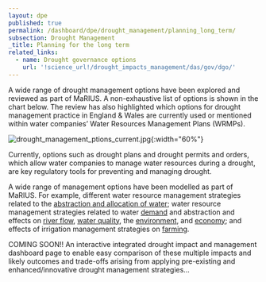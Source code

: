 ```yaml
---
layout: dpe
published: true
permalink: /dashboard/dpe/drought_management/planning_long_term/
subsection: Drought Management
_title: Planning for the long term
related_links:
  - name: Drought governance options
    url: '!science_url!/drought_impacts_management/das/gov/dgo/'
---
```

A wide range of drought management options have been explored and reviewed as part of MaRIUS. A non-exhaustive list of options is shown in the chart below. The review has also highlighted which options for drought management practice in England & Wales are currently used or mentioned within water companies’ Water Resources Management Plans (WRMPs).

![drought_management_ptions_current.jpg]({{site.baseurl}}/assets/img/drought_management_ptions_current.jpg){:width="60%"}

Currently, options such as drought plans and drought permits and orders, which allow water companies to manage water resources during a drought, are key regulatory tools for preventing and managing drought.

A wide range of management options have been modelled as part of MaRIUS. For example, different water resource management strategies related to the [abstraction and allocation of water](https://5j4.github.io/mariusdroughtproject.org/dashboard/dpe/drought_management/water_supply_options/);  water resource management strategies related to water [demand](https://5j4.github.io/mariusdroughtproject.org/dashboard/dpe/drought_management/managing_demand/) and abstraction and effects on [river flow](https://5j4.github.io/mariusdroughtproject.org/dashboard/dpe/drought_impacts/river_flow/), [water quality](https://5j4.github.io/mariusdroughtproject.org/dashboard/dpe/drought_impacts/water_quality/), the [environment](https://5j4.github.io/mariusdroughtproject.org/dashboard/dpe/drought_impacts/environment/), and [economy](https://5j4.github.io/mariusdroughtproject.org/dashboard/dpe/drought_impacts/economy/); and effects of irrigation management strategies on [farming](https://5j4.github.io/mariusdroughtproject.org/dashboard/dpe/drought_impacts/farming/).

COMING SOON!! An interactive integrated drought impact and management dashboard page to enable easy comparison of these multiple impacts and likely outcomes and trade-offs arising from applying pre-existing and enhanced/innovative drought management strategies…

<!---
<div class="large-6 medium-6 columns">
	<label>Select a <b>drought event</b></label>
	<input type="radio" name="drought_event" value="drought_event_01" id="drought_event_01"><label for="drought_event_01">01</label>
	<input type="radio" name="drought_event" value="drought_event_02" id="drought_event_02"><label for="drought_event_02">02</label>
	<input type="radio" name="drought_event" value="drought_event_03" id="drought_event_03"><label for="drought_event_03">03</label>
	<input type="radio" name="drought_event" value="drought_event_04" id="drought_event_04"><label for="drought_event_04">04</label>

	<label>Select an <b>spatial scale</b></label>
	<input type="radio" name="spatial_scale" value="spatial_scale_thames" id="spatial_scale_thames"><label for="spatial_scale_thames">Thames</label>
	<input type="radio" name="spatial_scale" value="spatial_scale_severn" id="spatial_scale_severn"><label for="spatial_scale_severn">Severn</label>
	<input type="radio" name="spatial_scale" value="spatial_scale_england" id="spatial_scale_england"><label for="spatial_scale_england">England</label>

	<label>Select a <b>management strategy</b></label>
	<input type="radio" name="management_strategy" value="management_strategy_a" id="management_strategy_a"><label for="management_strategy_a">A</label>
	<input type="radio" name="management_strategy" value="management_strategy_b" id="management_strategy_b"><label for="management_strategy_b">B</label>

	<label>Select a <b>result format</b></label>
	<input type="radio" name="result_format" value="result_format_trade_offs" id="result_format_trade_offs"><label for="result_format_trade_offs">Trade-offs</label>
	<input type="radio" name="result_format" value="result_format_trade_risk" id="result_format_trade_risk"><label for="result_format_trade_risk">Risks</label>
</div>

<div class="large-6 medium-6 columns">
	<div id="chart" style="height:500px"></div>
</div>

<script src='{{ site.baseurl }}/assets/js/radar_chart.js' type='text/javascript'> </script>

<script>
	var w = 350,
	h = 350;

var colorscale = d3.scale.category10();

//Legend titles
var LegendOptions = ['Agriculture','Water Quality', 'Economy'];

//Data
var d = [
		  [
			{axis:"impact1",value:0.59},
			{axis:"impact2",value:0.56},
			{axis:"impact3",value:0.42},
			{axis:"impact4",value:0.34},
			{axis:"impact5",value:0.48},
			{axis:"impact6",value:0.14},
			{axis:"impact7",value:0.11},
			{axis:"impact8",value:0.05},
			{axis:"impact9",value:0.07},
			{axis:"impact10",value:0.12}
		  ],[
			{axis:"impact1",value:0.48},
			{axis:"impact2",value:0.41},
			{axis:"impact3",value:0.27},
			{axis:"impact4",value:0.28},
			{axis:"impact5",value:0.46},
			{axis:"impact6",value:0.29},
			{axis:"impact7",value:0.11},
			{axis:"impact8",value:0.14},
			{axis:"impact9",value:0.05},
			{axis:"impac10",value:0.19}
		  ],[
			{axis:"impact1",value:0.34},
			{axis:"impact2",value:0.40},
			{axis:"impact3",value:0.31},
			{axis:"impact4",value:0.48},
			{axis:"impact5",value:0.22},
			{axis:"impact6",value:0.51},
			{axis:"impact7",value:0.22},
			{axis:"impact8",value:0.28},
			{axis:"impact9",value:0.5},
			{axis:"impac10",value:0.40}
		  ]

		];

//Options for the Radar chart, other than default
var mycfg = {
  w: w,
  h: h,
  maxValue: 0.6,
  levels: 6,
  ExtraWidthX: 300
}

//Call function to draw the Radar chart
//Will expect that data is in %'s
RadarChart.draw("#chart", d, mycfg);

</script>
--->
